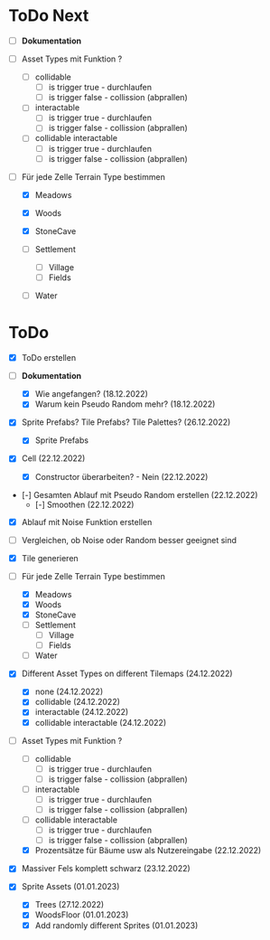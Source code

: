 ﻿# ToDo Next

- [ ] **Dokumentation**

- [ ] Asset Types mit Funktion ?
  - [ ] collidable
    - [ ] is trigger true - durchlaufen
    - [ ] is trigger false - collission (abprallen)
  - [ ] interactable
    - [ ] is trigger true - durchlaufen
    - [ ] is trigger false - collission (abprallen)
  - [ ] collidable interactable
    - [ ] is trigger true - durchlaufen
    - [ ] is trigger false - collission (abprallen)

- [ ] Für jede Zelle Terrain Type bestimmen
  - [x] Meadows
  - [x] Woods
  - [x] StoneCave
  - [ ] Settlement
    - [ ] Village
    - [ ] Fields
  - [ ] Water


# ToDo

- [x] ToDo erstellen

- [ ] **Dokumentation**
  - [x] Wie angefangen? (18.12.2022)
  - [x] Warum kein Pseudo Random mehr? (18.12.2022)

- [x] Sprite Prefabs? Tile Prefabs? Tile Palettes? (26.12.2022)
  - [x] Sprite Prefabs

- [x] Cell (22.12.2022)
  - [x] Constructor überarbeiten? - Nein (22.12.2022)

- [-] Gesamten Ablauf mit Pseudo Random erstellen (22.12.2022)
  - [-] Smoothen (22.12.2022)
- [x] Ablauf mit Noise Funktion erstellen
- [ ] Vergleichen, ob Noise oder Random besser geeignet sind

- [x] Tile generieren

- [ ] Für jede Zelle Terrain Type bestimmen
  - [x] Meadows
  - [x] Woods
  - [x] StoneCave
  - [ ] Settlement
    - [ ] Village
    - [ ] Fields
  - [ ] Water
- [x] Different Asset Types on different Tilemaps (24.12.2022)
  - [x] none (24.12.2022)
  - [x] collidable (24.12.2022)
  - [x] interactable (24.12.2022)
  - [x] collidable interactable (24.12.2022)
- [ ] Asset Types mit Funktion ?
  - [ ] collidable
    - [ ] is trigger true - durchlaufen
    - [ ] is trigger false - collission (abprallen)
  - [ ] interactable
    - [ ] is trigger true - durchlaufen
    - [ ] is trigger false - collission (abprallen)
  - [ ] collidable interactable
    - [ ] is trigger true - durchlaufen
    - [ ] is trigger false - collission (abprallen)
  - [x] Prozentsätze für Bäume usw als Nutzereingabe  (22.12.2022)

- [x] Massiver Fels komplett schwarz (23.12.2022)

- [x] Sprite Assets (01.01.2023)
  - [x] Trees (27.12.2022)
  - [x] WoodsFloor (01.01.2023)
  - [x] Add randomly different Sprites (01.01.2023)

